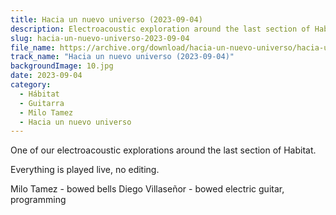 ```yaml
---
title: Hacia un nuevo universo (2023-09-04)
description: Electroacoustic exploration around the last section of Habitat
slug: hacia-un-nuevo-universo-2023-09-04
file_name: https://archive.org/download/hacia-un-nuevo-universo/hacia-un-nuevo-universo_toma_2.2.9-1_meru-1-chord-0-6-12-18.mp3
track_name: "Hacia un nuevo universo (2023-09-04)"
backgroundImage: 10.jpg
date: 2023-09-04
category:
  - Hábitat
  - Guitarra
  - Milo Tamez
  - Hacia un nuevo universo
---
```

One of our electroacoustic explorations around the last section of Habitat.

Everything is played live, no editing.

Milo Tamez - bowed bells
Diego Villaseñor - bowed electric guitar, programming
